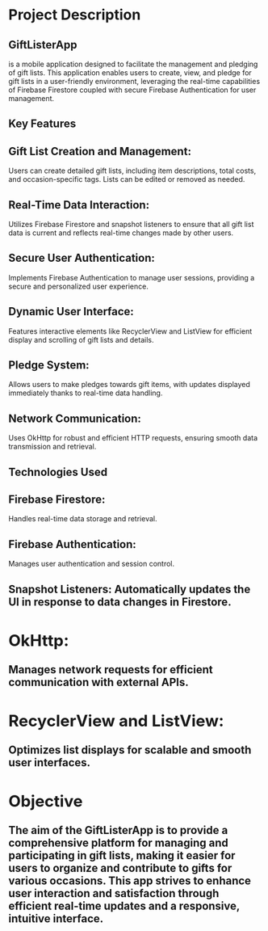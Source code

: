 <h1><b1>Project Description</b1></h1>
<h2><b1>GiftListerApp</b1></h2> is a mobile application designed to facilitate the management and pledging of gift lists. This application enables users to create, view, and pledge for gift lists in a user-friendly environment, 
leveraging the real-time capabilities of Firebase Firestore coupled with secure Firebase Authentication for user management.

<h2><b1>Key Features</b1></h2>

<h2><b1>Gift List Creation and Management:</b1></h2> Users can create detailed gift lists, including item descriptions, total costs, and occasion-specific tags. Lists can be edited or removed as needed.

<h2><b1>Real-Time Data Interaction:</b1></h2> Utilizes Firebase Firestore and snapshot listeners to ensure that all gift list data is current and reflects real-time changes made by other users.

<h2><b1>Secure User Authentication:</b1></h2>Implements Firebase Authentication to manage user sessions, providing a secure and personalized user experience.

<h2><b1>Dynamic User Interface:</b1></h2> Features interactive elements like RecyclerView and ListView for efficient display and scrolling of gift lists and details.

<h2><b1>Pledge System:</b1></h2> Allows users to make pledges towards gift items, with updates displayed immediately thanks to real-time data handling.

<h2><b1>Network Communication:</b1></h2> Uses OkHttp for robust and efficient HTTP requests, ensuring smooth data transmission and retrieval.

<h2><b1>Technologies Used</b1></h2>

<h2><b1>Firebase Firestore:</b1></h2> Handles real-time data storage and retrieval.

<h2><b1>Firebase Authentication:</b1></h2> Manages user authentication and session control.

<h2><b1>Snapshot Listeners: Automatically updates the UI in response to data changes in Firestore.
  
<h2><b1>OkHttp:</b1></h2> Manages network requests for efficient communication with external APIs.

<h2><b1>RecyclerView and ListView:</b1></h2> Optimizes list displays for scalable and smooth user interfaces.

<h2><b1>Objective</b1></h2>
The aim of the GiftListerApp is to provide a comprehensive platform for managing and participating in gift lists, making it easier for users to organize and contribute to gifts for various occasions. 
This app strives to enhance user interaction and satisfaction through efficient real-time updates and a responsive, intuitive interface.
